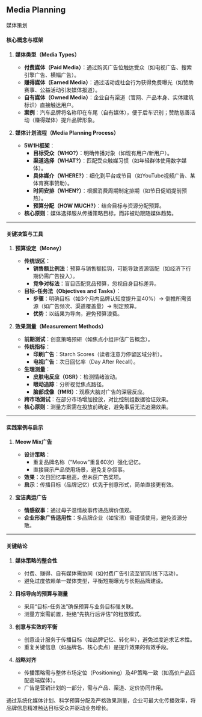 ## Media Planning

媒体策划

#### 核心概念与框架
1. **媒体类型（Media Types）**  
   - **付费媒体（Paid Media）**：通过购买广告位触达受众（如电视广告、搜索引擎广告、横幅广告）。  
   - **赚得媒体（Earned Media）**：通过活动或社会行为获得免费曝光（如赞助赛事、公益活动引发媒体报道）。  
   - **自有媒体（Owned Media）**：企业自有渠道（官网、产品本身、实体建筑标识）直接触达用户。  
   - **案例**：汽车品牌将名称印在车尾（自有媒体），便于后车识别；赞助慈善活动（赚得媒体）提升品牌形象。

2. **媒体计划流程（Media Planning Process）**  
   - **5W1H框架**：  
     - **目标受众（WHO?）**：明确传播对象（如现有用户/新用户）。  
     - **渠道选择（WHAT?）**：匹配受众触媒习惯（如年轻群体使用数字媒体）。  
     - **具体媒介（WHERE?）**：细化到平台或节目（如YouTube视频广告、某体育赛事赞助）。  
     - **时间安排（WHEN?）**：根据消费周期制定排期（如节日促销提前预热）。  
     - **预算分配（HOW MUCH?）**：结合目标与资源分配预算。  
   - **核心原则**：媒体选择服从传播策略目标，而非被动跟随媒体趋势。

---

#### 关键决策与工具
1. **预算设定（Money）**  
   - **传统误区**：  
     - **销售额比例法**：预算与销售额挂钩，可能导致资源错配（如经济下行期仍需广告投入）。  
     - **竞争对标法**：盲目匹配竞品预算，忽视自身目标差异。  
   - **目标-任务法（Objectives and Tasks）**：  
     - **步骤**：明确目标（如3个月内品牌认知度提升至40%）→ 倒推所需资源（如广告频次、渠道覆盖量）→ 制定预算。  
     - **优势**：以结果为导向，避免预算浪费。  

2. **效果测量（Measurement Methods）**  
   - **前期测试**：创意策略预研（如焦点小组评估广告概念）。  
   - **传统指标**：  
     - **印刷广告**：Starch Scores（读者注意力停留区域分析）。  
     - **电视广告**：次日回忆率（Day After Recall）。  
   - **生理测量**：  
     - **皮肤电反应（GSR）**：检测情绪波动。  
     - **眼动追踪**：分析视觉焦点路径。  
     - **脑部成像（fMRI）**：观察大脑对广告的深层反应。  
   - **跨市场测试**：在部分市场增加投放，对比控制组数据验证效果。  
   - **核心原则**：测量方案需在投放前确定，避免事后无法追溯效果。

---

#### 实践案例与启示
1. **Meow Mix广告**  
   - **设计策略**：  
     - 重复品牌名称（“Meow”重复60次）强化记忆。  
     - 直接展示产品使用场景，避免复杂叙事。  
   - **效果**：次日回忆率极高，但未获广告奖项。  
   - **启示**：传播目标（品牌记忆）优先于创意形式，简单直接更有效。  

2. **宝洁奥运广告**  
   - **情感叙事**：通过母子温情故事传递品牌价值观。  
   - **企业形象广告适用性**：多品牌企业（如宝洁）需谨慎使用，避免资源分散。  

---

#### 关键结论
1. **媒体策略的整合性**  
   - 付费、赚得、自有媒体需协同（如付费广告引流至官网/线下活动）。  
   - 避免过度依赖单一媒体类型，平衡短期曝光与长期品牌建设。  

2. **目标导向的预算与测量**  
   - 采用“目标-任务法”确保预算与业务目标强关联。  
   - 测量方案需前置，拒绝“先执行后评估”的粗放模式。  

3. **创意与实效的平衡**  
   - 创意设计服务于传播目标（如品牌记忆、转化率），避免过度追求艺术性。  
   - 重复关键信息（如品牌名、核心卖点）是提升效果的有效手段。  

4. **战略对齐**  
   - 传播策略需与整体市场定位（Positioning）及4P策略一致（如高价产品匹配高端媒体）。  
   - 广告是营销计划的一部分，需与产品、渠道、定价协同作用。  

通过系统化媒体计划、科学预算分配及严格效果测量，企业可最大化传播效率，将品牌信息精准触达目标受众并驱动业务增长。